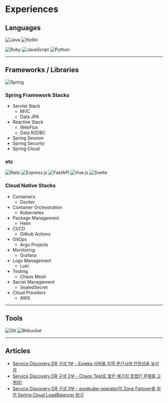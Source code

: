 # Experiences

## Languages

![Java](https://img.shields.io/badge/java-%23ED8B00.svg?style=for-the-badge&logo=java&logoColor=white)
![Kotlin](https://img.shields.io/badge/kotlin-%230095D5.svg?style=for-the-badge&logo=kotlin&logoColor=white)

![Ruby](https://img.shields.io/badge/ruby-%23CC342D.svg?style=for-the-badge&logo=ruby&logoColor=white) ![JavaScript](https://img.shields.io/badge/javascript-%23323330.svg?style=for-the-badge&logo=javascript&logoColor=%23F7DF1E) ![Python](https://img.shields.io/badge/python-3670A0?style=for-the-badge&logo=python&logoColor=ffdd54)

---

## Frameworks / Libraries

![Spring](https://img.shields.io/badge/spring-%236DB33F.svg?style=for-the-badge&logo=spring&logoColor=white)

### Spring Framework Stacks

- Servlet Stack
    - MVC
    - Data JPA
- Reactive Stack
    - WebFlux
    - Data R2DBC
- Spring Session
- Spring Security
- Spring Cloud

### etc

![Rails](https://img.shields.io/badge/rails-%23CC0000.svg?style=for-the-badge&logo=ruby-on-rails&logoColor=white) ![Express.js](https://img.shields.io/badge/express.js-%23404d59.svg?style=for-the-badge&logo=express&logoColor=%2361DAFB) ![FastAPI](https://img.shields.io/badge/FastAPI-005571?style=for-the-badge&logo=fastapi) ![Vue.js](https://img.shields.io/badge/vuejs-%2335495e.svg?style=for-the-badge&logo=vuedotjs&logoColor=%234FC08D) ![Svelte](https://img.shields.io/badge/svelte-%23f1413d.svg?style=for-the-badge&logo=svelte&logoColor=white)

### Cloud Native Stacks

- Containers
    - Docker
- Container Orchestration 
    - Kubernetes
- Package Management
    - Helm
- CI/CD
    - Github Actions
- GitOps
    - Argo Projects
- Monitoring
    - Grafana
- Logs Management
    - Loki
- Testing
    - Chaos Mesh
- Secret Management
    - SealedSecret
- Cloud Providers
    - AWS
---

## Tools

![Git](https://img.shields.io/badge/git-%23F05033.svg?style=for-the-badge&logo=git&logoColor=white) ![Bitbucket](https://img.shields.io/badge/bitbucket-%230047B3.svg?style=for-the-badge&logo=bitbucket&logoColor=white)

---

## Articles

- [Service Discovery DR 구성 1부 - Eureka 서버를 지역 분산시켜 안정성을 높이자](https://11st-tech.github.io/2022/12/30/eureka-disaster-recovery-1/)
- [Service Discovery DR 구성 2부 - Chaos Test로 찾은 예기치 못했던 문제를 고쳐라!](https://11st-tech.github.io/2022/12/30/eureka-disaster-recovery-2/)
- [Service Discovery DR 구성 3부 - eurekube-operator의 Zone Failover를 위한 Spring Cloud LoadBalancer 탐구](https://11st-tech.github.io/2023/01/16/eureka-disaster-recovery-3/)
